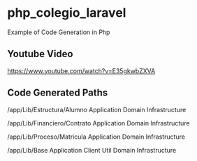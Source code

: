 # php_colegio_laravel
Example of Code Generation in Php

## Youtube Video 
https://www.youtube.com/watch?v=E35gkwbZXVA

## Code Generated Paths

/app/Lib/Estructura/Alumno
    Application
    Domain
    Infrastructure

/app/Lib/Financiero/Contrato
    Application
    Domain
    Infrastructure

/app/Lib/Proceso/Matricula
    Application
    Domain
    Infrastructure

/app/Lib/Base
    Application
    Client
    Util
     Domain
    Infrastructure

